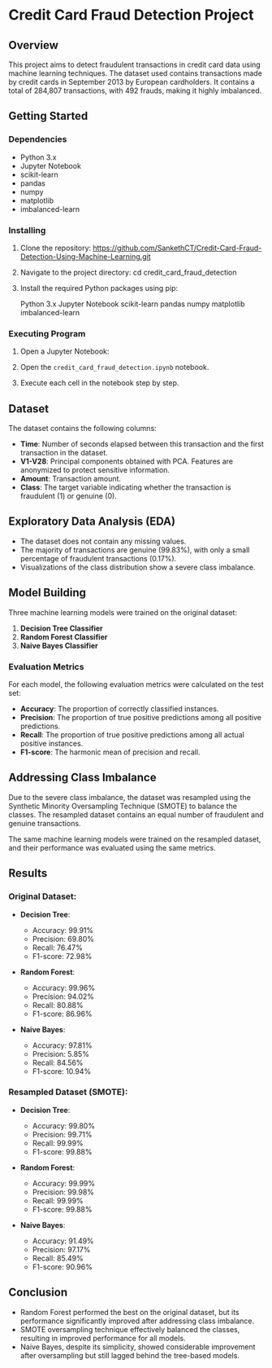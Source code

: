 # Credit Card Fraud Detection Project

## Overview

This project aims to detect fraudulent transactions in credit card data using machine learning techniques. The dataset used contains transactions made by credit cards in September 2013 by European cardholders. It contains a total of 284,807 transactions, with 492 frauds, making it highly imbalanced.

## Getting Started

### Dependencies

- Python 3.x
- Jupyter Notebook
- scikit-learn
- pandas
- numpy
- matplotlib
- imbalanced-learn

### Installing

1. Clone the repository:
https://github.com/SankethCT/Credit-Card-Fraud-Detection-Using-Machine-Learning.git

2. Navigate to the project directory:
cd credit_card_fraud_detection


3. Install the required Python packages using pip:

    Python 3.x
    Jupyter Notebook
    scikit-learn
    pandas
    numpy
    matplotlib
    imbalanced-learn


### Executing Program

1. Open a Jupyter Notebook:

2. Open the `credit_card_fraud_detection.ipynb` notebook.

3. Execute each cell in the notebook step by step.

## Dataset

The dataset contains the following columns:

- **Time**: Number of seconds elapsed between this transaction and the first transaction in the dataset.
- **V1-V28**: Principal components obtained with PCA. Features are anonymized to protect sensitive information.
- **Amount**: Transaction amount.
- **Class**: The target variable indicating whether the transaction is fraudulent (1) or genuine (0).

## Exploratory Data Analysis (EDA)

- The dataset does not contain any missing values.
- The majority of transactions are genuine (99.83%), with only a small percentage of fraudulent transactions (0.17%).
- Visualizations of the class distribution show a severe class imbalance.

## Model Building

Three machine learning models were trained on the original dataset:
1. **Decision Tree Classifier**
2. **Random Forest Classifier**
3. **Naive Bayes Classifier**

### Evaluation Metrics

For each model, the following evaluation metrics were calculated on the test set:

- **Accuracy**: The proportion of correctly classified instances.
- **Precision**: The proportion of true positive predictions among all positive predictions.
- **Recall**: The proportion of true positive predictions among all actual positive instances.
- **F1-score**: The harmonic mean of precision and recall.

## Addressing Class Imbalance

Due to the severe class imbalance, the dataset was resampled using the Synthetic Minority Oversampling Technique (SMOTE) to balance the classes. The resampled dataset contains an equal number of fraudulent and genuine transactions.

The same machine learning models were trained on the resampled dataset, and their performance was evaluated using the same metrics.

## Results

### Original Dataset:

- **Decision Tree**:
  - Accuracy: 99.91%
  - Precision: 69.80%
  - Recall: 76.47%
  - F1-score: 72.98%

- **Random Forest**:
  - Accuracy: 99.96%
  - Precision: 94.02%
  - Recall: 80.88%
  - F1-score: 86.96%

- **Naive Bayes**:
  - Accuracy: 97.81%
  - Precision: 5.85%
  - Recall: 84.56%
  - F1-score: 10.94%

### Resampled Dataset (SMOTE):

- **Decision Tree**:
  - Accuracy: 99.80%
  - Precision: 99.71%
  - Recall: 99.99%
  - F1-score: 99.88%

- **Random Forest**:
  - Accuracy: 99.99%
  - Precision: 99.98%
  - Recall: 99.99%
  - F1-score: 99.88%

- **Naive Bayes**:
  - Accuracy: 91.49%
  - Precision: 97.17%
  - Recall: 85.49%
  - F1-score: 90.96%

## Conclusion

- Random Forest performed the best on the original dataset, but its performance significantly improved after addressing class imbalance.
- SMOTE oversampling technique effectively balanced the classes, resulting in improved performance for all models.
- Naive Bayes, despite its simplicity, showed considerable improvement after oversampling but still lagged behind the tree-based models.


